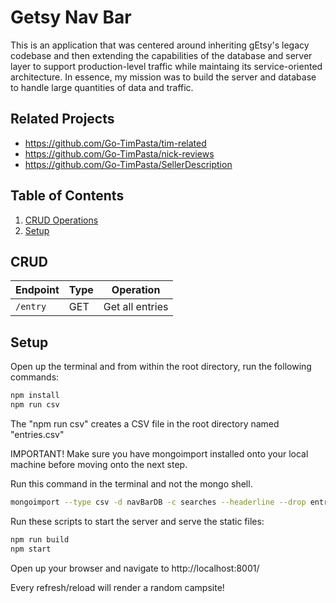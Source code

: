 # Getsy Nav Bar

This is an application that was centered around inheriting gEtsy's legacy codebase and then extending the capabilities of the database and server layer to support production-level traffic while maintaing its service-oriented architecture. In essence, my mission was to build the server and database to handle large quantities of data and traffic.

## Related Projects

  - https://github.com/Go-TimPasta/tim-related
  - https://github.com/Go-TimPasta/nick-reviews
  - https://github.com/Go-TimPasta/SellerDescription


## Table of Contents

1. [CRUD Operations](#CRUD)
2. [Setup](#Setup)


## CRUD

| Endpoint          | Type   | Operation                 |
|-------------------|--------|---------------------------|
| `/entry`          | GET    | Get all entries           |

## Setup

Open up the terminal and from within the root directory, run the following commands:

```sh
npm install
npm run csv
```

The "npm run csv" creates a CSV file in the root directory named "entries.csv"

IMPORTANT! Make sure you have mongoimport installed onto your local machine before moving onto the next step.

Run this command in the terminal and not the mongo shell.

```sh
mongoimport --type csv -d navBarDB -c searches --headerline --drop entries.csv
```

Run these scripts to start the server and serve the static files:

```sh
npm run build
npm start
```

Open up your browser and navigate to http://localhost:8001/

Every refresh/reload will render a random campsite!